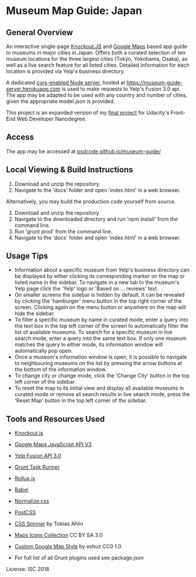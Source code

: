 # Museum Map Guide: Japan

## General Overview

An interactive single-page [Knockout.JS](http://knockoutjs.com/) and [Google Maps](https://developers.google.com/maps/) based app guide to museums in major cities in Japan. Offers both a curated selection of ten museum locations for the three largest cities (Tokyo, Yokohama, Osaka), as well as a live search feature for all listed cities. Detailed information for each location is provided via Yelp's business directory.

A dedicated [cors-enabled Node server](https://github.com/psdcode/museum-guide-server), hosted at https://museum-guide-server.herokuapp.com is used to make requests to Yelp's Fusion 3.0 api. The app may be adapted to be used with any country and number of cities, given the appropriate model.json is provided.

This project is an expanded version of my [final project](https://github.com/psdcode/fend-neighborhood-map) for Udacity's Front-End Web Developer Nanodegree.

## Access

The app may be accessed at [psdcode.github.io/museum-guide/](https://psdcode.github.io/museum-guide/)

## Local Viewing & Build Instructions

1. Download and unzip the repository.
2. Navigate to the 'docs' folder and open 'index.html' in a web browser.

Alternatively, you may build the production code yourself from source.

1. Download and unzip the repository.
2. Navigate to the downloaded directory and run 'npm install' from the command line.
3. Run 'grunt prod' from the command line.
2. Navigate to the 'docs' folder and open 'index.html' in a web browser.

## Usage Tips

* Information about a specific museum from Yelp's business directory can be displayed by either clicking its corresponding marker on the map or listed name in the sidebar. To navigate in a new tab to the museum's Yelp page click the 'Yelp' logo or 'Based on ... reviews' text.
* On smaller screens the sidebar is hidden by default. It can be revealed by clicking the 'hamburger' menu button in the top right corner of the screen. Clicking again on the menu button or anywhere on the map will hide the sidebar.
* To filter a specific museum by name in curated mode, enter a query into the text box in the top left corner of the screen to automatically filter the list of available museums. To search for a specific museum in live search mode, enter a query into the same text box. If only one museum matches the query in either mode, its information window will automatically pop open.
* Once a museum's information window is open, it is possible to navigate to neighbouring museums on the list by pressing the arrow buttons at the bottom of the information window.
* To change city or change mode, click the 'Change City' button in the top left corner of the sidebar.
* To reset the map to its initial view and display all available museums in curated mode or remove all search results in live search mode, press the 'Reset Map' button in the top left corner of the sidebar.

## Tools and Resources Used

* [Knockout.js](http://knockoutjs.com/)
* [Google Maps JavaScript API V3](https://developers.google.com/maps/)
* [Yelp Fusion API 3.0](https://www.yelp.com/developers/documentation/v3)
* [Grunt Task Runner](https://gruntjs.com)
* [Rollup.js](https://rollupjs.org)
* [Babel](https://babeljs.io/)
* [Normalize.css](https://necolas.github.io/normalize.css/)
* [PostCSS](postcss.org)
* [CSS Spinner](http://tobiasahlin.com/spinkit/) by Tobias Ahlin
* [Maps Icons Collection](https://mapicons.mapsmarker.com) CC BY SA 3.0
* [Custom Google Map Style](https://snazzymaps.com/style/4105/brokka-map) by eshuz CC0 1.0

* For full list of all Grunt plugins used see package.json

License: ISC 2018
